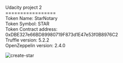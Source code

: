 Udacity project 2\
=================\
Token Name: StarNotary\
Token Symbol: STAR\
Token Contract address: 0xDBE327e66BD89980719F873d1E47e53f0B8976C2\
Truffle version: 5.2.2\
OpenZeppelin version: 2.4.0

![create-star](https://user-images.githubusercontent.com/29928713/126401362-0708af23-1969-4baf-bba1-07e03ac96202.png)

